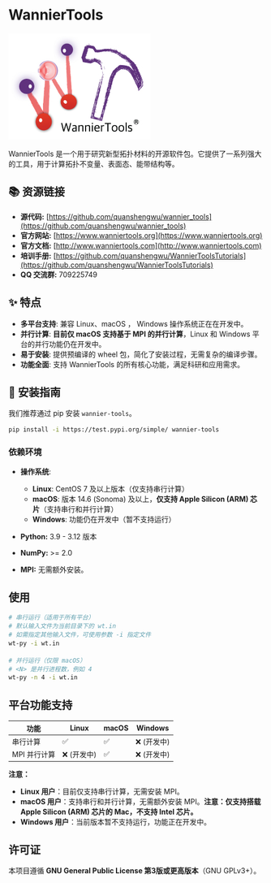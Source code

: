 # WannierTools

![wanniertools-logo](wt-logo.jpg)

WannierTools 是一个用于研究新型拓扑材料的开源软件包。它提供了一系列强大的工具，用于计算拓扑不变量、表面态、能带结构等。

## 📚 资源链接

* **源代码:** [https://github.com/quanshengwu/wannier_tools](https://github.com/quanshengwu/wannier_tools)
* **官方网站:** [https://www.wanniertools.org](https://www.wanniertools.org)
* **官方文档:** [http://www.wanniertools.com](http://www.wanniertools.com)
* **培训手册:** [https://github.com/quanshengwu/WannierToolsTutorials](https://github.com/quanshengwu/WannierToolsTutorials)
* **QQ 交流群:** 709225749

## ✨ 特点

* **多平台支持**: 兼容 Linux、macOS ， Windows 操作系统正在在开发中。
* **并行计算**: **目前仅 macOS 支持基于 MPI 的并行计算**，Linux 和 Windows 平台的并行功能仍在开发中。
* **易于安装**: 提供预编译的 wheel 包，简化了安装过程，无需复杂的编译步骤。
* **功能全面**: 支持 WannierTools 的所有核心功能，满足科研和应用需求。

## 🚀 安装指南

我们推荐通过 pip 安装 `wannier-tools`。

```bash
pip install -i https://test.pypi.org/simple/ wannier-tools
```

### 依赖环境

* **操作系统**:

  * **Linux**: CentOS 7 及以上版本（仅支持串行计算）
  * **macOS**: 版本 14.6 (Sonoma) 及以上，**仅支持 Apple Silicon (ARM) 芯片**（支持串行和并行计算）
  * **Windows**: 功能仍在开发中（暂不支持运行）
* **Python:** 3.9 - 3.12 版本
* **NumPy:** >= 2.0
* **MPI:** 无需额外安装。

## 使用

```bash
# 串行运行（适用于所有平台）
# 默认输入文件为当前目录下的 wt.in
# 如需指定其他输入文件，可使用参数 -i 指定文件
wt-py -i wt.in

# 并行运行（仅限 macOS）
# <N> 是并行进程数，例如 4
wt-py -n 4 -i wt.in
```

## 平台功能支持

| 功能        | Linux      | macOS          | Windows        |
| --------    | ---------- | -------------- | ------------- |
| 串行计算     | ✅         | ✅           | ❌ (开发中)   |
| MPI 并行计算 | ❌ (开发中) | ✅           | ❌ (开发中)   |

**注意：**

* **Linux 用户**：目前仅支持串行计算，无需安装 MPI。
* **macOS 用户**：支持串行和并行计算，无需额外安装 MPI。**注意：仅支持搭载 Apple Silicon (ARM) 芯片的 Mac，不支持 Intel 芯片。**
* **Windows 用户**：当前版本暂不支持运行，功能正在开发中。

## 许可证

本项目遵循 **GNU General Public License 第3版或更高版本**（GNU GPLv3+）。

